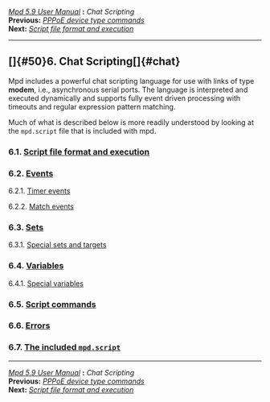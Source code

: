 [*Mpd 5.9 User Manual*](README.md) **:** *Chat Scripting*\
**Previous:** [*PPPoE device type commands*](mpd49.md)\
**Next:** [*Script file format and execution*](mpd51.md)

------------------------------------------------------------------------

## []{#50}6. Chat Scripting[]{#chat}

Mpd includes a powerful chat scripting language for use with links of
type **modem**, i.e., asynchronous serial ports. The language is
interpreted and executed dynamically and supports fully event driven
processing with timeouts and regular expression pattern matching.

Much of what is described below is more readily understood by looking at
the `mpd.script` file that is included with mpd.

### 6.1. [Script file format and execution](mpd51.md#51)

### 6.2. [Events](mpd52.md#52)

6.2.1. [Timer events](mpd53.md#53)

6.2.2. [Match events](mpd54.md#54)

### 6.3. [Sets](mpd55.md#55)

6.3.1. [Special sets and targets](mpd56.md#56)

### 6.4. [Variables](mpd57.md#57)

6.4.1. [Special variables](mpd58.md#58)

### 6.5. [Script commands](mpd59.md#59)

### 6.6. [Errors](mpd60.md#60)

### 6.7. [The included `mpd.script`](mpd61.md#61)

------------------------------------------------------------------------

[*Mpd 5.9 User Manual*](README.md) **:** *Chat Scripting*\
**Previous:** [*PPPoE device type commands*](mpd49.md)\
**Next:** [*Script file format and execution*](mpd51.md)
